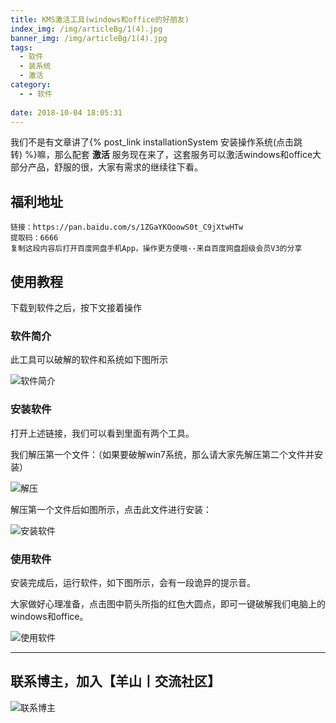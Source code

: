 ```yaml
---
title: KMS激活工具(windows和office的好朋友)
index_img: /img/articleBg/1(4).jpg
banner_img: /img/articleBg/1(4).jpg
tags:
  - 软件
  - 装系统
  - 激活
category:
  - - 软件
 
date: 2018-10-04 18:05:31
---
```


我们不是有文章讲了{% post_link installationSystem 安装操作系统(点击跳转) %}嘛，那么配套 **激活** 服务现在来了，这套服务可以激活windows和office大部分产品，舒服的很，大家有需求的继续往下看。

## 福利地址

```
链接：https://pan.baidu.com/s/1ZGaYKOoowS0t_C9jXtwHTw 
提取码：6666 
复制这段内容后打开百度网盘手机App，操作更方便哦--来自百度网盘超级会员V3的分享
```

## 使用教程

下载到软件之后，按下文接着操作

### 软件简介

此工具可以破解的软件和系统如下图所示

![软件简介](/img/articleContent/KMS1.png)

### 安装软件

打开上述链接，我们可以看到里面有两个工具。

我们解压第一个文件：（如果要破解win7系统，那么请大家先解压第二个文件并安装）

![解压](/img/articleContent/KMS2.png)

解压第一个文件后如图所示，点击此文件进行安装：

![安装软件](/img/articleContent/KMS3.png)

### 使用软件

安装完成后，运行软件，如下图所示，会有一段诡异的提示音。

大家做好心理准备，点击图中箭头所指的红色大圆点，即可一键破解我们电脑上的windows和office。

![使用软件](/img/articleContent/KMS4.png)

---

## 联系博主，加入【羊山丨交流社区】
![联系博主](/img/icon/wechatFindMe.png)